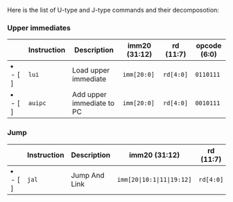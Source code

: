 Here is the list of U-type and J-type commands and their decomposotion:


### Upper immediates


|           | Instruction | Description               | imm20 (31:12) | rd (11:7) | opcode (6:0) |
| --------- | ----------- | ------------------------- | ------------- | --------- | ------------ |
| <li>- [ ] | `lui`       | Load upper immediate      | `imm[20:0]`   | `rd[4:0]` | `0110111`    |
| <li>- [ ] | `auipc`     | Add upper immediate to PC | `imm[20:0]`   | `rd[4:0]` | `0010111`    |


### Jump

|           | Instruction | Description   | imm20 (31:12)              | rd (11:7) | opcode (6:0) |
| --------- | ----------- | ------------- | -------------------------- | --------- | ------------ |
| <li>- [ ] | `jal`       | Jump And Link | `imm[20\|10:1\|11\|19:12]` | `rd[4:0]` | `1101111`    |
